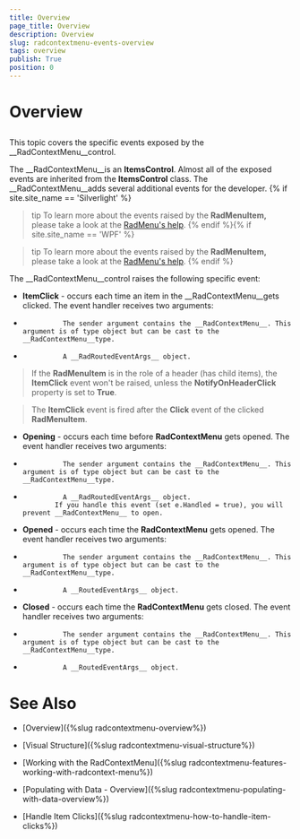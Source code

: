 ```yaml
---
title: Overview
page_title: Overview
description: Overview
slug: radcontextmenu-events-overview
tags: overview
publish: True
position: 0
---
```


# Overview



## 

This topic covers the specific events exposed by the __RadContextMenu__control.
        

The __RadContextMenu__is an __ItemsControl__. Almost all of the exposed events are inherited from the __ItemsControl__ class. The __RadContextMenu__adds several additional events for the developer.
        {% if site.site_name == 'Silverlight' %}

>tip
            To learn more about the events raised by the __RadMenuItem,__ please take a look at the [RadMenu's help](http://www.telerik.com/help/silverlight/radmenu-overview.html).
          {% endif %}{% if site.site_name == 'WPF' %}

>tip
            To learn more about the events raised by the __RadMenuItem,__ please take a look at the [RadMenu's help](http://www.telerik.com/help/wpf/radmenu-overview.html).
          {% endif %}

The __RadContextMenu__control raises the following specific event:
        

* __ItemClick__ - occurs each time an item in the __RadContextMenu__gets clicked. The event handler receives two arguments:
            

* 
                The sender argument contains the __RadContextMenu__. This argument is of type object but can be cast to the __RadContextMenu__type.
              

* 
                A __RadRoutedEventArgs__ object.
              

>If the __RadMenuItem__ is in the role of a header (has child items), the __ItemClick__ event won't be raised, unless the __NotifyOnHeaderClick__ property is set to __True__.
              

>The __ItemClick__ event is fired after the __Click__ event of the clicked __RadMenuItem__.
              

* __Opening__ - occurs each time before __RadContextMenu__ gets opened. The event handler receives two arguments:
            

* 
                The sender argument contains the __RadContextMenu__. This argument is of type object but can be cast to the __RadContextMenu__type.
              

* 
                A __RadRoutedEventArgs__ object.
              If you handle this event (set e.Handled = true), you will prevent __RadContextMenu__ to open.
            

* __Opened__ - occurs each time the __RadContextMenu__ gets opened. The event handler receives two arguments:
            

* 
                The sender argument contains the __RadContextMenu__. This argument is of type object but can be cast to the __RadContextMenu__type.
              

* 
                A __RoutedEventArgs__ object.
              

* __Closed__ - occurs each time the __RadContextMenu__ gets closed. The event handler receives two arguments:
            

* 
                The sender argument contains the __RadContextMenu__. This argument is of type object but can be cast to the __RadContextMenu__type.
              

* 
                A __RoutedEventArgs__ object.
              

# See Also

 * [Overview]({%slug radcontextmenu-overview%})

 * [Visual Structure]({%slug radcontextmenu-visual-structure%})

 * [Working with the RadContextMenu]({%slug radcontextmenu-features-working-with-radcontext-menu%})

 * [Populating with Data - Overview]({%slug radcontextmenu-populating-with-data-overview%})

 * [Handle Item Clicks]({%slug radcontextmenu-how-to-handle-item-clicks%})
